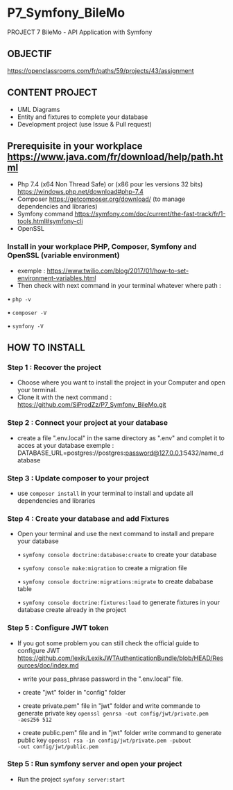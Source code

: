 # P7_Symfony_BileMo
PROJECT 7 BileMo - API Application with Symfony

## OBJECTIF 
<https://openclassrooms.com/fr/paths/59/projects/43/assignment>

## CONTENT PROJECT
-   UML Diagrams
-   Entity and fixtures to complete your database
-   Development project (use Issue & Pull request)

## Prerequisite in your workplace <https://www.java.com/fr/download/help/path.html>
-   Php 7.4  (x64 Non Thread Safe) or (x86 pour les versions 32 bits) <https://windows.php.net/download#php-7.4>
-   Composer  <https://getcomposer.org/download/> (to manage dependencies and libraries)
-   Symfony command <https://symfony.com/doc/current/the-fast-track/fr/1-tools.html#symfony-cli>
-   OpenSSL

### Install in your workplace PHP, Composer, Symfony and OpenSSL (variable environment)
-   exemple : <https://www.twilio.com/blog/2017/01/how-to-set-environment-variables.html>
-   Then check with next command in your terminal whatever where path :

  • <code>php -v</code>

  • <code>composer -V</code>

  • <code>symfony -V</code>

## HOW TO INSTALL

### Step 1 : Recover the project
-   Choose where you want to install the project in your Computer and open your terminal.
-   Clone it with the next command : <https://github.com/SiProdZz/P7_Symfony_BileMo.git>

### Step 2 : Connect your project at your database
-   create a file ".env.local" in the same directory as ".env" and complet it to acces at your database
    exemple : DATABASE_URL=postgres://postgres:password@127.0.0.1:5432/name_database

### Step 3 : Update composer to your project
-   use <code>composer install</code> in your terminal to install and update all dependencies and libraries 

### Step 4 : Create your database and add Fixtures
-   Open your terminal and use the next command to install and prepare your database

    • <code>symfony console doctrine:database:create</code> to create your database

    • <code>symfony console make:migration</code> to create a migration file

    • <code>symfony console doctrine:migrations:migrate</code> to create dababase table

    • <code>symfony console doctrine:fixtures:load</code> to generate fixtures in your database create already in the project

### Step 5 : Configure JWT token
-   If you got some problem you can still check the official guide to configure JWT <https://github.com/lexik/LexikJWTAuthenticationBundle/blob/HEAD/Resources/doc/index.md>

    • write your pass_phrase password in the ".env.local" file.

    • create "jwt" folder in "config" folder

    • create private.pem" file in "jwt" folder and write commande to generate private key <code>openssl genrsa -out config/jwt/private.pem -aes256 512</code>
    
    • create public.pem" file and in "jwt" folder write command to generate public key <code>openssl rsa -in config/jwt/private.pem -pubout -out config/jwt/public.pem</code>

### Step 5 : Run symfony server and open your project
-   Run the project <code>symfony server:start</code>